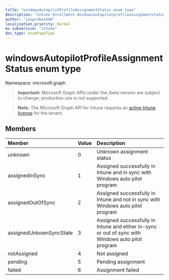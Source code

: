 ```yaml
---
title: "windowsAutopilotProfileAssignmentStatus enum type"
description: "Intune Enrollment Windowsautopilotprofileassignmentstatus Resources ."
author: "jaiprakashmb"
localization_priority: Normal
ms.subservice: "intune"
doc_type: enumPageType
---
```


# windowsAutopilotProfileAssignmentStatus enum type

Namespace: microsoft.graph
> **Important:** Microsoft Graph APIs under the /beta version are subject to change; production use is not supported.

> **Note:** The Microsoft Graph API for Intune requires an [active Intune license](https://go.microsoft.com/fwlink/?linkid=839381) for the tenant.




## Members
|Member|Value|Description|
|:---|:---|:---|
|unknown|0|Unknown assignment status|
|assignedInSync|1|Assigned successfully in Intune and in sync with Windows auto pilot program|
|assignedOutOfSync|2|Assigned successfully in Intune and not in sync with Windows auto pilot program|
|assignedUnkownSyncState|3|Assigned successfully in Intune and either in-sync or out of sync with Windows auto pilot program|
|notAssigned|4|Not assigned|
|pending|5|Pending assignment|
|failed|6| Assignment failed|
